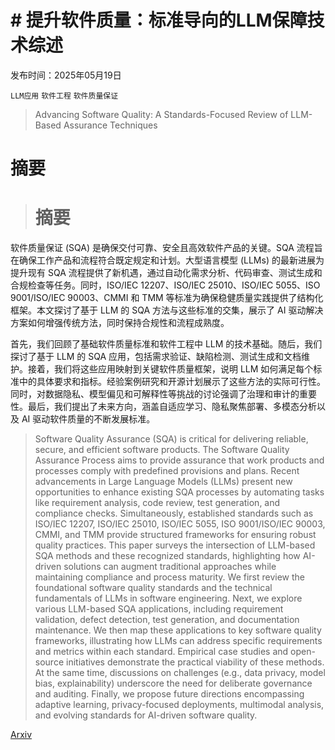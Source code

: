 # # 提升软件质量：标准导向的LLM保障技术综述

发布时间：2025年05月19日

`LLM应用` `软件工程` `软件质量保证`

> Advancing Software Quality: A Standards-Focused Review of LLM-Based Assurance Techniques

# 摘要

> # 摘要
软件质量保证 (SQA) 是确保交付可靠、安全且高效软件产品的关键。SQA 流程旨在确保工作产品和流程符合既定规定和计划。大型语言模型 (LLMs) 的最新进展为提升现有 SQA 流程提供了新机遇，通过自动化需求分析、代码审查、测试生成和合规检查等任务。同时，ISO/IEC 12207、ISO/IEC 25010、ISO/IEC 5055、ISO 9001/ISO/IEC 90003、CMMI 和 TMM 等标准为确保稳健质量实践提供了结构化框架。本文探讨了基于 LLM 的 SQA 方法与这些标准的交集，展示了 AI 驱动解决方案如何增强传统方法，同时保持合规性和流程成熟度。

首先，我们回顾了基础软件质量标准和软件工程中 LLM 的技术基础。随后，我们探讨了基于 LLM 的 SQA 应用，包括需求验证、缺陷检测、测试生成和文档维护。接着，我们将这些应用映射到关键软件质量框架，说明 LLM 如何满足每个标准中的具体要求和指标。经验案例研究和开源计划展示了这些方法的实际可行性。同时，对数据隐私、模型偏见和可解释性等挑战的讨论强调了治理和审计的重要性。最后，我们提出了未来方向，涵盖自适应学习、隐私聚焦部署、多模态分析以及 AI 驱动软件质量的不断发展标准。

> Software Quality Assurance (SQA) is critical for delivering reliable, secure, and efficient software products. The Software Quality Assurance Process aims to provide assurance that work products and processes comply with predefined provisions and plans. Recent advancements in Large Language Models (LLMs) present new opportunities to enhance existing SQA processes by automating tasks like requirement analysis, code review, test generation, and compliance checks. Simultaneously, established standards such as ISO/IEC 12207, ISO/IEC 25010, ISO/IEC 5055, ISO 9001/ISO/IEC 90003, CMMI, and TMM provide structured frameworks for ensuring robust quality practices. This paper surveys the intersection of LLM-based SQA methods and these recognized standards, highlighting how AI-driven solutions can augment traditional approaches while maintaining compliance and process maturity. We first review the foundational software quality standards and the technical fundamentals of LLMs in software engineering. Next, we explore various LLM-based SQA applications, including requirement validation, defect detection, test generation, and documentation maintenance. We then map these applications to key software quality frameworks, illustrating how LLMs can address specific requirements and metrics within each standard. Empirical case studies and open-source initiatives demonstrate the practical viability of these methods. At the same time, discussions on challenges (e.g., data privacy, model bias, explainability) underscore the need for deliberate governance and auditing. Finally, we propose future directions encompassing adaptive learning, privacy-focused deployments, multimodal analysis, and evolving standards for AI-driven software quality.

[Arxiv](https://arxiv.org/abs/2505.13766)